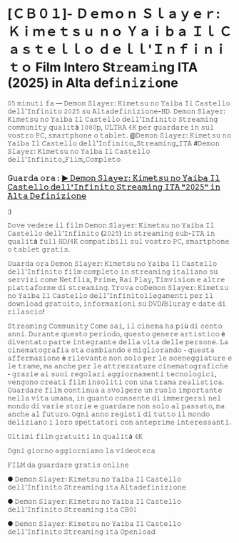 # [ＣＢ０１]- Ｄｅｍｏｎ Ｓｌａｙｅｒ: Ｋｉｍｅｔｓｕ ｎｏ Ｙａｉｂａ Ｉｌ Ｃａｓｔｅｌｌｏ ｄｅｌｌ'Ｉｎｆｉｎｉｔｏ Film Intero St𝚛eam𝚒ng ITA (2025) in Alta def𝚒n𝚒z𝚒one

𝟶𝟻 𝚖𝚒𝚗𝚞𝚝𝚒 𝚏𝚊 — 𝙳𝚎𝚖𝚘𝚗 𝚂𝚕𝚊𝚢𝚎𝚛: 𝙺𝚒𝚖𝚎𝚝𝚜𝚞 𝚗𝚘 𝚈𝚊𝚒𝚋𝚊 𝙸𝚕 𝙲𝚊𝚜𝚝𝚎𝚕𝚕𝚘 𝚍𝚎𝚕𝚕'𝙸𝚗𝚏𝚒𝚗𝚒𝚝𝚘 𝟸𝟶𝟸𝟻 𝚜𝚞 𝙰𝚕𝚝𝚊𝚍𝚎𝚏𝚒𝚗𝚒𝚣𝚒𝚘𝚗𝚎-𝙷𝙳. 𝙳𝚎𝚖𝚘𝚗 𝚂𝚕𝚊𝚢𝚎𝚛: 𝙺𝚒𝚖𝚎𝚝𝚜𝚞 𝚗𝚘 𝚈𝚊𝚒𝚋𝚊 𝙸𝚕 𝙲𝚊𝚜𝚝𝚎𝚕𝚕𝚘 𝚍𝚎𝚕𝚕'𝙸𝚗𝚏𝚒𝚗𝚒𝚝𝚘 𝚂𝚝𝚛𝚎𝚊𝚖𝚒𝚗𝚐 𝚌𝚘𝚖𝚖𝚞𝚗𝚒𝚝𝚢 𝚚𝚞𝚊𝚕𝚒𝚝à 𝟷𝟶𝟾𝟶𝚙, 𝚄𝙻𝚃𝚁𝙰 𝟺𝙺 𝚙𝚎𝚛 𝚐𝚞𝚊𝚛𝚍𝚊𝚛𝚎 𝚒𝚗 𝚜𝚞𝚕 𝚟𝚘𝚜𝚝𝚛𝚘 𝙿𝙲, 𝚜𝚖𝚊𝚛𝚝𝚙𝚑𝚘𝚗𝚎 𝚘 𝚝𝚊𝚋𝚕𝚎𝚝. @𝙳𝚎𝚖𝚘𝚗 𝚂𝚕𝚊𝚢𝚎𝚛: 𝙺𝚒𝚖𝚎𝚝𝚜𝚞 𝚗𝚘 𝚈𝚊𝚒𝚋𝚊 𝙸𝚕 𝙲𝚊𝚜𝚝𝚎𝚕𝚕𝚘 𝚍𝚎𝚕𝚕'𝙸𝚗𝚏𝚒𝚗𝚒𝚝𝚘_𝚂𝚝𝚛𝚎𝚊𝚖𝚒𝚗𝚐_𝙸𝚃𝙰 #𝙳𝚎𝚖𝚘𝚗 𝚂𝚕𝚊𝚢𝚎𝚛: 𝙺𝚒𝚖𝚎𝚝𝚜𝚞 𝚗𝚘 𝚈𝚊𝚒𝚋𝚊 𝙸𝚕 𝙲𝚊𝚜𝚝𝚎𝚕𝚕𝚘 𝚍𝚎𝚕𝚕'𝙸𝚗𝚏𝚒𝚗𝚒𝚝𝚘_𝙵𝚒𝚕𝚖_𝙲𝚘𝚖𝚙𝚕𝚎𝚝𝚘

### 𝙶𝚞𝚊𝚛𝚍𝚊 𝚘𝚛𝚊 : [▶️ 𝙳𝚎𝚖𝚘𝚗 𝚂𝚕𝚊𝚢𝚎𝚛: 𝙺𝚒𝚖𝚎𝚝𝚜𝚞 𝚗𝚘 𝚈𝚊𝚒𝚋𝚊 𝙸𝚕 𝙲𝚊𝚜𝚝𝚎𝚕𝚕𝚘 𝚍𝚎𝚕𝚕'𝙸𝚗𝚏𝚒𝚗𝚒𝚝𝚘 𝚂𝚝𝚛𝚎𝚊𝚖𝚒𝚗𝚐 𝙸𝚃𝙰 "𝟸𝟶𝟸𝟻" 𝚒𝚗 𝙰𝚕𝚝𝚊 𝙳𝚎𝚏𝚒𝚗𝚒𝚣𝚒𝚘𝚗𝚎](https://tinyurl.com/yc39czxz)

:)

𝙳𝚘𝚟𝚎 𝚟𝚎𝚍𝚎𝚛𝚎 𝚒𝚕 𝚏𝚒𝚕𝚖 𝙳𝚎𝚖𝚘𝚗 𝚂𝚕𝚊𝚢𝚎𝚛: 𝙺𝚒𝚖𝚎𝚝𝚜𝚞 𝚗𝚘 𝚈𝚊𝚒𝚋𝚊 𝙸𝚕 𝙲𝚊𝚜𝚝𝚎𝚕𝚕𝚘 𝚍𝚎𝚕𝚕'𝙸𝚗𝚏𝚒𝚗𝚒𝚝𝚘 (𝟸𝟶𝟸𝟻) 𝚒𝚗 𝚜𝚝𝚛𝚎𝚊𝚖𝚒𝚗𝚐 𝚜𝚞𝚋-𝙸𝚃𝙰 𝚒𝚗 𝚚𝚞𝚊𝚕𝚒𝚝à 𝚏𝚞𝚕𝚕 𝙷𝙳/𝟺𝙺 𝚌𝚘𝚖𝚙𝚊𝚝𝚒𝚋𝚒𝚕𝚒 𝚜𝚞𝚕 𝚟𝚘𝚜𝚝𝚛𝚘 𝙿𝙲, 𝚜𝚖𝚊𝚛𝚝𝚙𝚑𝚘𝚗𝚎 𝚘 𝚝𝚊𝚋𝚕𝚎𝚝 𝚐𝚛𝚊𝚝𝚒𝚜.

𝙶𝚞𝚊𝚛𝚍𝚊 𝚘𝚛𝚊 𝙳𝚎𝚖𝚘𝚗 𝚂𝚕𝚊𝚢𝚎𝚛: 𝙺𝚒𝚖𝚎𝚝𝚜𝚞 𝚗𝚘 𝚈𝚊𝚒𝚋𝚊 𝙸𝚕 𝙲𝚊𝚜𝚝𝚎𝚕𝚕𝚘 𝚍𝚎𝚕𝚕'𝙸𝚗𝚏𝚒𝚗𝚒𝚝𝚘 𝚏𝚒𝚕𝚖 𝚌𝚘𝚖𝚙𝚕𝚎𝚝𝚘 𝚒𝚗 𝚜𝚝𝚛𝚎𝚊𝚖𝚒𝚗𝚐 𝚒𝚝𝚊𝚕𝚒𝚊𝚗𝚘 𝚜𝚞 𝚜𝚎𝚛𝚟𝚒𝚣𝚒 𝚌𝚘𝚖𝚎 𝙽𝚎𝚝𝚏𝚕𝚒𝚡, 𝙿𝚛𝚒𝚖𝚎, 𝚁𝚊𝚒 𝙿𝚕𝚊𝚢, 𝚃𝚒𝚖𝚟𝚒𝚜𝚒𝚘𝚗 𝚎 𝚊𝚕𝚝𝚛𝚎 𝚙𝚒𝚊𝚝𝚝𝚊𝚏𝚘𝚛𝚖𝚎 𝚍𝚒 𝚜𝚝𝚛𝚎𝚊𝚖𝚒𝚗𝚐. 𝚃𝚛𝚘𝚟𝚊 𝚌𝚘𝙳𝚎𝚖𝚘𝚗 𝚂𝚕𝚊𝚢𝚎𝚛: 𝙺𝚒𝚖𝚎𝚝𝚜𝚞 𝚗𝚘 𝚈𝚊𝚒𝚋𝚊 𝙸𝚕 𝙲𝚊𝚜𝚝𝚎𝚕𝚕𝚘 𝚍𝚎𝚕𝚕'𝙸𝚗𝚏𝚒𝚗𝚒𝚝𝚘𝚕𝚕𝚎𝚐𝚊𝚖𝚎𝚗𝚝𝚒 𝚙𝚎𝚛 𝚒𝚕 𝚍𝚘𝚠𝚗𝚕𝚘𝚊𝚍 𝚐𝚛𝚊𝚝𝚞𝚒𝚝𝚘, 𝚒𝚗𝚏𝚘𝚛𝚖𝚊𝚣𝚒𝚘𝚗𝚒 𝚜𝚞 𝙳𝚅𝙳/𝙱𝚕𝚞𝚛𝚊𝚢 𝚎 𝚍𝚊𝚝𝚎 𝚍𝚒 𝚛𝚒𝚕𝚊𝚜𝚌𝚒𝚘!

𝚂𝚝𝚛𝚎𝚊𝚖𝚒𝚗𝚐 𝙲𝚘𝚖𝚖𝚞𝚗𝚒𝚝𝚢
𝙲𝚘𝚖𝚎 𝚜𝚊𝚒, 𝚒𝚕 𝚌𝚒𝚗𝚎𝚖𝚊 𝚑𝚊 𝚙𝚒ù 𝚍𝚒 𝚌𝚎𝚗𝚝𝚘 𝚊𝚗𝚗𝚒. 𝙳𝚞𝚛𝚊𝚗𝚝𝚎 𝚚𝚞𝚎𝚜𝚝𝚘 𝚙𝚎𝚛𝚒𝚘𝚍𝚘, 𝚚𝚞𝚎𝚜𝚝𝚘 𝚐𝚎𝚗𝚎𝚛𝚎 𝚊𝚛𝚝𝚒𝚜𝚝𝚒𝚌𝚘 è 𝚍𝚒𝚟𝚎𝚗𝚝𝚊𝚝𝚘 𝚙𝚊𝚛𝚝𝚎 𝚒𝚗𝚝𝚎𝚐𝚛𝚊𝚗𝚝𝚎 𝚍𝚎𝚕𝚕𝚊 𝚟𝚒𝚝𝚊 𝚍𝚎𝚕𝚕𝚎 𝚙𝚎𝚛𝚜𝚘𝚗𝚎. 𝙻𝚊 𝚌𝚒𝚗𝚎𝚖𝚊𝚝𝚘𝚐𝚛𝚊𝚏𝚒𝚊 𝚜𝚝𝚊 𝚌𝚊𝚖𝚋𝚒𝚊𝚗𝚍𝚘 𝚎 𝚖𝚒𝚐𝚕𝚒𝚘𝚛𝚊𝚗𝚍𝚘 - 𝚚𝚞𝚎𝚜𝚝𝚊 𝚊𝚏𝚏𝚎𝚛𝚖𝚊𝚣𝚒𝚘𝚗𝚎 è 𝚛𝚒𝚕𝚎𝚟𝚊𝚗𝚝𝚎 𝚗𝚘𝚗 𝚜𝚘𝚕𝚘 𝚙𝚎𝚛 𝚕𝚎 𝚜𝚌𝚎𝚗𝚎𝚐𝚐𝚒𝚊𝚝𝚞𝚛𝚎 𝚎 𝚕𝚎 𝚝𝚛𝚊𝚖𝚎, 𝚖𝚊 𝚊𝚗𝚌𝚑𝚎 𝚙𝚎𝚛 𝚕𝚎 𝚊𝚝𝚝𝚛𝚎𝚣𝚣𝚊𝚝𝚞𝚛𝚎 𝚌𝚒𝚗𝚎𝚖𝚊𝚝𝚘𝚐𝚛𝚊𝚏𝚒𝚌𝚑𝚎 - 𝚐𝚛𝚊𝚣𝚒𝚎 𝚊𝚒 𝚜𝚞𝚘𝚒 𝚛𝚎𝚐𝚘𝚕𝚊𝚛𝚒 𝚊𝚐𝚐𝚒𝚘𝚛𝚗𝚊𝚖𝚎𝚗𝚝𝚒 𝚝𝚎𝚌𝚗𝚘𝚕𝚘𝚐𝚒𝚌𝚒, 𝚟𝚎𝚗𝚐𝚘𝚗𝚘 𝚌𝚛𝚎𝚊𝚝𝚒 𝚏𝚒𝚕𝚖 𝚒𝚗𝚜𝚘𝚕𝚒𝚝𝚒 𝚌𝚘𝚗 𝚞𝚗𝚊 𝚝𝚛𝚊𝚖𝚊 𝚛𝚎𝚊𝚕𝚒𝚜𝚝𝚒𝚌𝚊. 𝙶𝚞𝚊𝚛𝚍𝚊𝚛𝚎 𝚏𝚒𝚕𝚖 𝚌𝚘𝚗𝚝𝚒𝚗𝚞𝚊 𝚊 𝚜𝚟𝚘𝚕𝚐𝚎𝚛𝚎 𝚞𝚗 𝚛𝚞𝚘𝚕𝚘 𝚒𝚖𝚙𝚘𝚛𝚝𝚊𝚗𝚝𝚎 𝚗𝚎𝚕𝚕𝚊 𝚟𝚒𝚝𝚊 𝚞𝚖𝚊𝚗𝚊, 𝚒𝚗 𝚚𝚞𝚊𝚗𝚝𝚘 𝚌𝚘𝚗𝚜𝚎𝚗𝚝𝚎 𝚍𝚒 𝚒𝚖𝚖𝚎𝚛𝚐𝚎𝚛𝚜𝚒 𝚗𝚎𝚕 𝚖𝚘𝚗𝚍𝚘 𝚍𝚒 𝚟𝚊𝚛𝚒𝚎 𝚜𝚝𝚘𝚛𝚒𝚎 𝚎 𝚐𝚞𝚊𝚛𝚍𝚊𝚛𝚎 𝚗𝚘𝚗 𝚜𝚘𝚕𝚘 𝚊𝚕 𝚙𝚊𝚜𝚜𝚊𝚝𝚘, 𝚖𝚊 𝚊𝚗𝚌𝚑𝚎 𝚊𝚕 𝚏𝚞𝚝𝚞𝚛𝚘. 𝙾𝚐𝚗𝚒 𝚊𝚗𝚗𝚘 𝚛𝚎𝚐𝚒𝚜𝚝𝚒 𝚍𝚒 𝚝𝚞𝚝𝚝𝚘 𝚒𝚕 𝚖𝚘𝚗𝚍𝚘 𝚍𝚎𝚕𝚒𝚣𝚒𝚊𝚗𝚘 𝚒 𝚕𝚘𝚛𝚘 𝚜𝚙𝚎𝚝𝚝𝚊𝚝𝚘𝚛𝚒 𝚌𝚘𝚗 𝚊𝚗𝚝𝚎𝚙𝚛𝚒𝚖𝚎 𝚒𝚗𝚝𝚎𝚛𝚎𝚜𝚜𝚊𝚗𝚝𝚒.

𝚄𝚕𝚝𝚒𝚖𝚒 𝚏𝚒𝚕𝚖 𝚐𝚛𝚊𝚝𝚞𝚒𝚝𝚒 𝚒𝚗 𝚚𝚞𝚊𝚕𝚒𝚝à 𝟺𝙺

𝙾𝚐𝚗𝚒 𝚐𝚒𝚘𝚛𝚗𝚘 𝚊𝚐𝚐𝚒𝚘𝚛𝚗𝚒𝚊𝚖𝚘 𝚕𝚊 𝚟𝚒𝚍𝚎𝚘𝚝𝚎𝚌𝚊

𝙵𝙸𝙻𝙼 𝚍𝚊 𝚐𝚞𝚊𝚛𝚍𝚊𝚛𝚎 𝚐𝚛𝚊𝚝𝚒𝚜 𝚘𝚗𝚕𝚒𝚗𝚎

● 𝙳𝚎𝚖𝚘𝚗 𝚂𝚕𝚊𝚢𝚎𝚛: 𝙺𝚒𝚖𝚎𝚝𝚜𝚞 𝚗𝚘 𝚈𝚊𝚒𝚋𝚊 𝙸𝚕 𝙲𝚊𝚜𝚝𝚎𝚕𝚕𝚘 𝚍𝚎𝚕𝚕'𝙸𝚗𝚏𝚒𝚗𝚒𝚝𝚘 𝚂𝚝𝚛𝚎𝚊𝚖𝚒𝚗𝚐 𝚒𝚝𝚊 𝙰𝚕𝚝𝚊𝚍𝚎𝚏𝚒𝚗𝚒𝚣𝚒𝚘𝚗𝚎

● 𝙳𝚎𝚖𝚘𝚗 𝚂𝚕𝚊𝚢𝚎𝚛: 𝙺𝚒𝚖𝚎𝚝𝚜𝚞 𝚗𝚘 𝚈𝚊𝚒𝚋𝚊 𝙸𝚕 𝙲𝚊𝚜𝚝𝚎𝚕𝚕𝚘 𝚍𝚎𝚕𝚕'𝙸𝚗𝚏𝚒𝚗𝚒𝚝𝚘 𝚂𝚝𝚛𝚎𝚊𝚖𝚒𝚗𝚐 𝚒𝚝𝚊 𝙲𝙱𝟶𝟷

● 𝙳𝚎𝚖𝚘𝚗 𝚂𝚕𝚊𝚢𝚎𝚛: 𝙺𝚒𝚖𝚎𝚝𝚜𝚞 𝚗𝚘 𝚈𝚊𝚒𝚋𝚊 𝙸𝚕 𝙲𝚊𝚜𝚝𝚎𝚕𝚕𝚘 𝚍𝚎𝚕𝚕'𝙸𝚗𝚏𝚒𝚗𝚒𝚝𝚘 𝚂𝚝𝚛𝚎𝚊𝚖𝚒𝚗𝚐 𝚒𝚝𝚊 𝙾𝚙𝚎𝚗𝚕𝚘𝚊𝚍
